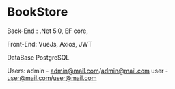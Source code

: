 # BookStore

Back-End :
.Net 5.0, EF core,

Front-End: 
VueJs, Axios, JWT

DataBase 
PostgreSQL 

Users:
admin - admin@mail.com/admin@mail.com
user - user@mail.com/user@mail.com
